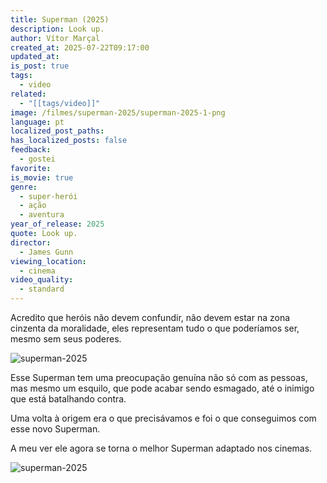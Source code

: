 ```yaml
---
title: Superman (2025)
description: Look up.
author: Vítor Marçal
created_at: 2025-07-22T09:17:00
updated_at: 
is_post: true
tags:
  - video
related:
  - "[[tags/video]]"
image: /filmes/superman-2025/superman-2025-1-png
language: pt
localized_post_paths: 
has_localized_posts: false
feedback:
  - gostei
favorite: 
is_movie: true
genre:
  - super-herói
  - ação
  - aventura
year_of_release: 2025
quote: Look up.
director:
  - James Gunn
viewing_location:
  - cinema
video_quality:
  - standard
---
```

Acredito que heróis não devem confundir, não devem estar na zona cinzenta da moralidade, eles representam tudo o que poderíamos ser, mesmo sem seus poderes.

![superman-2025](/filmes/superman-2025/superman-2025-1.png)

Esse Superman tem uma preocupação genuína não só com as pessoas, mas mesmo um esquilo, que pode acabar sendo esmagado, até o inimigo que está batalhando contra.

Uma volta à origem era o que precisávamos e foi o que conseguimos com esse novo Superman. 

A meu ver ele agora se torna o melhor Superman adaptado nos cinemas.

![superman-2025](/filmes/superman-2025/superman-2025-2.png)
